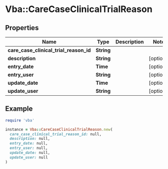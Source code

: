 # Vba::CareCaseClinicalTrialReason

## Properties

| Name | Type | Description | Notes |
| ---- | ---- | ----------- | ----- |
| **care_case_clinical_trial_reason_id** | **String** |  |  |
| **description** | **String** |  | [optional] |
| **entry_date** | **Time** |  | [optional] |
| **entry_user** | **String** |  | [optional] |
| **update_date** | **Time** |  | [optional] |
| **update_user** | **String** |  | [optional] |

## Example

```ruby
require 'vba'

instance = Vba::CareCaseClinicalTrialReason.new(
  care_case_clinical_trial_reason_id: null,
  description: null,
  entry_date: null,
  entry_user: null,
  update_date: null,
  update_user: null
)
```

